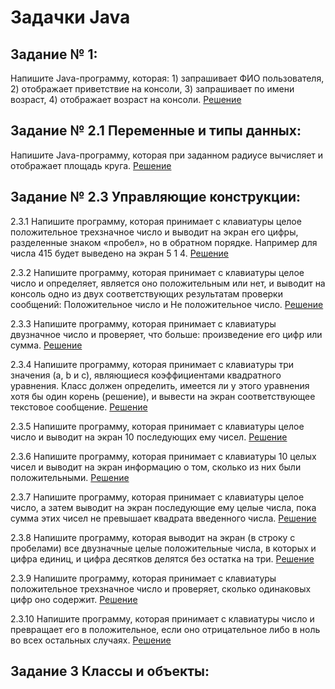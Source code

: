 # Задачки Java

## Задание № 1: 

Напишите Java-программу, которая: 1) запрашивает ФИО пользователя, 2) отображает приветствие на консоли, 3) запрашивает по имени возраст, 4) отображает возраст на консоли. [Решение](https://github.com/SpartakSR/Task-Java/blob/main/1.java)

## Задание № 2.1 Переменные и типы данных:

Напишите Java-программу, которая при заданном радиусе вычисляет и отображает площадь круга. [Решение](https://github.com/SpartakSR/Task-Java/blob/main/2.1.java)

## Задание № 2.3 Управляющие конструкции:

2.3.1 Напишите программу, которая принимает с клавиатуры целое положительное трехзначное число и выводит на экран его цифры, разделенные знаком «пробел», но в обратном порядке. Например для числа 415 будет выведено на экран 5 1 4. [Решение](https://github.com/SpartakSR/Task-Java/blob/main/2.3.1.java)

2.3.2 Напишите программу, которая принимает с клавиатуры целое число и определяет, является оно положительным или нет, и выводит на консоль одно из двух соответствующих результатам проверки сообщений: Положительное число и Не положительное число. [Решение](https://github.com/SpartakSR/Task-Java/blob/main/2.3.2.java)

2.3.3 Напишите программу, которая принимает с клавиатуры двузначное число и проверяет, что больше: произведение его цифр или сумма. [Решение](https://github.com/SpartakSR/Tasks-Java/tree/main)

2.3.4 Напишите программу, которая принимает с клавиатуры три значения (а, b и с), являющиеся коэффициентами квадратного уравнения. Класс должен определить, имеется ли у этого уравнения хотя бы один корень (решение), и вывести на экран соответствующее текстовое сообщение. [Решение](https://github.com/SpartakSR/Tasks-Java/blob/main/2.3.4.java)

2.3.5 Напишите программу, которая принимает с клавиатуры целое число и выводит на экран 10 последующих ему чисел. [Решение](https://github.com/SpartakSR/Tasks-Java/blob/main/2.3.5.java)

2.3.6 Напишите программу, которая принимает с клавиатуры 10 целых чисел и выводит на экран информацию о том, сколько из них были положительными. [Решение]()

2.3.7 Напишите программу, которая принимает с клавиатуры целое число, а затем выводит на экран последующие ему целые числа, пока сумма этих чисел не превышает квадрата введенного числа. [Решение]()

2.3.8 Напишите программу, которая выводит на экран (в строку с пробелами) все двузначные целые положительные числа, в которых и цифра единиц, и цифра десятков делятся без остатка на три. [Решение]()

2.3.9 Напишите программу, которая принимает с клавиатуры положительное трехзначное число и проверяет, сколько одинаковых цифр оно содержит. [Решение]()

2.3.10 Напишите программу, которая принимает с клавиатуры число и превращает его в положительное, если оно отрицательное либо в ноль во всех остальных случаях. [Решение](https://github.com/SpartakSR/Tasks-Java/blob/main/2.3.10.java)

## Задание 3 Классы и объекты:

